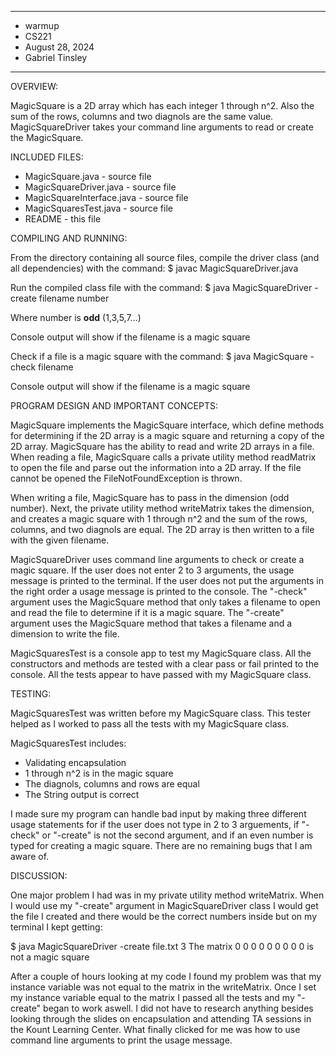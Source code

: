 ****************
* warmup
* CS221
* August 28, 2024
* Gabriel Tinsley
**************** 

OVERVIEW:

 MagicSquare is a 2D array which has each integer 1 through n^2.
 Also the sum of the rows, columns and two diagnols are the same value. 
 MagicSquareDriver takes your command line arguments to read or create 
 the MagicSquare.


INCLUDED FILES:

 * MagicSquare.java - source file
 * MagicSquareDriver.java - source file
 * MagicSquareInterface.java - source file
 * MagicSquaresTest.java - source file
 * README - this file


COMPILING AND RUNNING:

 From the directory containing all source files, compile the 
 driver class (and all dependencies) with the command:
 $ javac MagicSquareDriver.java

 Run the compiled class file with the command:
 $ java MagicSquareDriver -create filename number

 Where number is **odd** (1,3,5,7...)

 Console output will show if the filename is a magic square

 Check if a file is a magic square with the command:
 $ java MagicSquare -check filename

 Console output will show if the filename is a magic square


PROGRAM DESIGN AND IMPORTANT CONCEPTS:

 MagicSquare implements the MagicSquare interface, which define methods for
 determining if the 2D array is a magic square and returning a copy of the 
 2D array. MagicSquare has the ability to read and write 2D arrays in a file. 
 When reading a file, MagicSquare calls a private utility method readMatrix to 
 open the file and parse out the information into a 2D array. If the file
 cannot be opened the FileNotFoundException is thrown.

 When writing a file, MagicSquare has to pass in the dimension (odd number).
 Next, the private utility method writeMatrix takes the dimension, and creates
 a magic square with 1 through n^2 and the sum of the rows, columns, and two
 diagnols are equal. The 2D array is then written to a file with the given
 filename.

 MagicSquareDriver uses command line arguments to check or create a magic 
 square. If the user does not enter 2 to 3 arguments, the usage message
 is printed to the terminal. If the user does not put the arguments in the 
 right order a usage message is printed to the console. The "-check" argument
 uses the MagicSquare method that only takes a filename to open and read the 
 file to determine if it is a magic square. The "-create" argument uses the
 MagicSquare method that takes a filename and a dimension to write the file.

 MagicSquaresTest is a console app to test my MagicSquare class. All the
 constructors and methods are tested with a clear pass or fail printed to
 the console. All the tests appear to have passed with my MagicSquare class.


TESTING:

 MagicSquaresTest was written before my MagicSquare class. This tester helped
 as I worked to pass all the tests with my MagicSquare class.

 MagicSquaresTest includes:
 - Validating encapsulation
 - 1 through n^2 is in the magic square
 - The diagnols, columns and rows are equal
 - The String output is correct

 I made sure my program can handle bad input by making three different usage
 statements for if the user does not type in 2 to 3 arguements, if "-check" or 
 "-create" is not the second argument, and if an even number is typed for creating
 a magic square. There are no remaining bugs that I am aware of.


DISCUSSION:
 
 One major problem I had was in my private utility method writeMatrix. When I
 would use my "-create" argument in MagicSquareDriver class I would get the file
 I created and there would be the correct numbers inside but on my terminal I
 kept getting:

 $ java MagicSquareDriver -create file.txt 3
 The matrix
 0 0 0 
 0 0 0
 0 0 0
 is not a magic square

 After a couple of hours looking at my code I found my problem was that my 
 instance variable was not equal to the matrix in the writeMatrix. Once I 
 set my instance variable equal to the matrix I passed all the tests and 
 my "-create" began to work aswell.
 I did not have to research anything besides looking through the slides on 
 encapsulation and attending TA sessions in the Kount Learning Center. What
 finally clicked for me was how to use command line arguments to print the
 usage message.